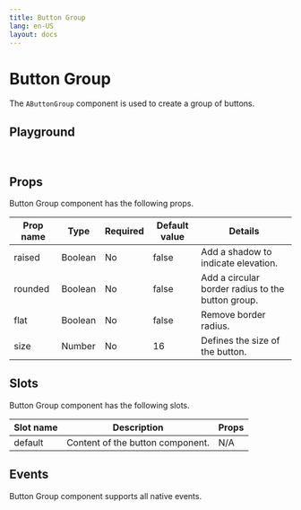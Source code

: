 ```yaml
---
title: Button Group
lang: en-US
layout: docs
---
```


<script setup lang="ts">
import { AButtonGroup, AButton} from '../../src/'
import { AButtonGroupMeta } from '../../src/components/AButtonGroup/AButtonGroup.meta'
import PG from '../../src/playground/PG.vue'
</script>

# Button Group

The <code>AButtonGroup</code> component is used to create a group of buttons.

## Playground

<br/>

  <div>
    <PG :comp="AButtonGroup" :comp-meta="AButtonGroupMeta">
    <template #default="{vModels}">
      <AButtonGroup v-bind="vModels">
        <AButton>button 1</AButton>
        <AButton variant="secondary">button 2</AButton>
        <AButton variant="info">button 3</AButton>
        <AButton variant="warning">button 4</AButton>
        <AButton variant="danger">button 5</AButton>
      </AButtonGroup>
    </template>
    <template #code><span class="line"><span style="color:#89DDFF;">&lt;</span><span style="color:#FFCB6B;">AButton</span><span style="color:#89DDFF;">&gt;</span><span style="color:#A6ACCD;">button 1</span><span style="color:#89DDFF;">&lt;/</span><span style="color:#FFCB6B;">AButton</span><span style="color:#89DDFF;">&gt;</span></span>
<span class="line"><span style="color:#89DDFF;">&lt;</span><span style="color:#FFCB6B;">AButton</span><span style="color:#89DDFF;">&gt;</span><span style="color:#A6ACCD;">button 2</span><span style="color:#89DDFF;">&lt;/</span><span style="color:#FFCB6B;">AButton</span><span style="color:#89DDFF;">&gt;</span></span>
<span class="line"><span style="color:#89DDFF;">&lt;</span><span style="color:#FFCB6B;">AButton</span><span style="color:#89DDFF;">&gt;</span><span style="color:#A6ACCD;">button 3</span><span style="color:#89DDFF;">&lt;/</span><span style="color:#FFCB6B;">AButton</span><span style="color:#89DDFF;">&gt;</span></span>
<span class="line"><span style="color:#89DDFF;">&lt;</span><span style="color:#FFCB6B;">AButton</span><span style="color:#89DDFF;">&gt;</span><span style="color:#A6ACCD;">button 4</span><span style="color:#89DDFF;">&lt;/</span><span style="color:#FFCB6B;">AButton</span><span style="color:#89DDFF;">&gt;</span></span>
    </template>
    </PG>
  </div>

## Props

Button Group component has the following props.

| Prop name | Type    | Required | Default value | Details                                           |
| --------- | ------- | -------- | ------------- | ------------------------------------------------- |
| raised    | Boolean | No       | false         | Add a shadow to indicate elevation.               |
| rounded   | Boolean | No       | false         | Add a circular border radius to the button group. |
| flat      | Boolean | No       | false         | Remove border radius.                             |
| size      | Number  | No       | 16            | Defines the size of the button.                   |

## Slots

Button Group component has the following slots.

| Slot name | Description                      | Props |
| --------- | -------------------------------- | ----- |
| default   | Content of the button component. | N/A   |

## Events

Button Group component supports all native events.
